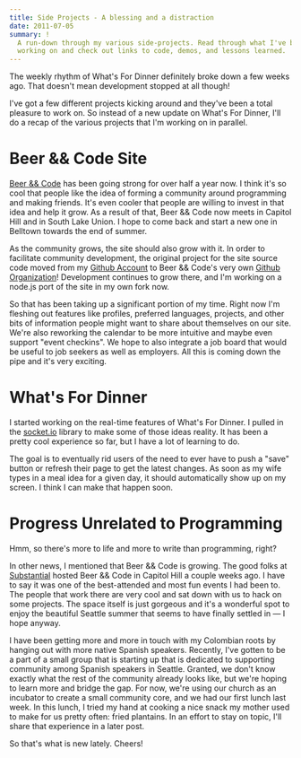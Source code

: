 ```yaml
---
title: Side Projects - A blessing and a distraction
date: 2011-07-05
summary: !
  A run-down through my various side-projects. Read through what I've been
  working on and check out links to code, demos, and lessons learned.
---
```


The weekly rhythm of What's For Dinner definitely broke down a few weeks ago. That doesn't mean development stopped at all though!

I've got a few different projects kicking around and they've been a total pleasure to work on. So instead of a new update on What's For Dinner, I'll do a recap of the various projects that I'm working on in parallel.

# Beer && Code Site

[Beer && Code](http://seattle.beerandcode.org) has been going strong for over half a year now. I think it's so cool that people like the idea of forming a community around programming and making friends. It's even cooler that people are willing to invest in that idea and help it grow. As a result of that, Beer &amp;&amp; Code now meets in Capitol Hill and in South Lake Union. I hope to come back and start a new one in Belltown towards the end of summer.

As the community grows, the site should also grow with it. In order to facilitate community development, the original project for the site source code moved from my [Github Account](https://github.com/TheDahv) to Beer && Code's very own [Github Organization](https://github.com/BeerAndCodeSeattle/BeerAndCode)! Development continues to grow there, and I'm working on a node.js port of the site in my own fork now.

So that has been taking up a significant portion of my time. Right now I'm fleshing out features like profiles, preferred languages, projects, and other bits of information people might want to share about themselves on our site. We're also reworking the calendar to be more intuitive and maybe even support "event checkins". We hope to also integrate a job board that would be useful to job seekers as well as employers. All this is coming down the pipe and it's very exciting.

# What's For Dinner

I started working on the real-time features of What's For Dinner. I pulled in the [socket.io](http://socket.io/) library to make some of those ideas reality. It has been a pretty cool experience so far, but I have a lot of learning to do.

The goal is to eventually rid users of the need to ever have to push a "save" button or refresh their page to get the latest changes. As soon as my wife types in a meal idea for a given day, it should automatically show up on my screen. I think I can make that happen soon.

# Progress Unrelated to Programming

Hmm, so there's more to life and more to write than programming, right?

In other news, I mentioned that Beer && Code is growing. The good folks at [Substantial](http://substantial.com/) hosted Beer && Code in Capitol Hill a couple weeks ago. I have to say it was one of the best-attended and most fun events I had been to. The people that work there are very cool and sat down with us to hack on some projects. The space itself is just gorgeous and it's a wonderful spot to enjoy the beautiful Seattle summer that seems to have finally settled in &mdash; I hope anyway.

I have been getting more and more in touch with my Colombian roots by hanging out with more native Spanish speakers. Recently, I've gotten to be a part of a small group that is starting up that is dedicated to supporting community among Spanish speakers in Seattle. Granted, we don't know exactly what the rest of the community already looks like, but we're hoping to learn more and bridge the gap. For now, we're using our church as an incubator to create a small community core, and we had our first lunch last week. In this lunch, I tried my hand at cooking a nice snack my mother used to make for us pretty often: fried plantains. In an effort to stay on topic, I'll share that experience in a later post.

So that's what is new lately. Cheers!
